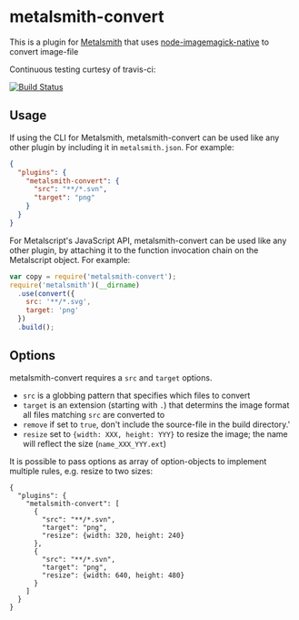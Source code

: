 # metalsmith-convert

This is a plugin for [Metalsmith][] that uses [node-imagemagick-native][] to convert image-file

Continuous testing curtesy of travis-ci:

[![Build Status](https://travis-ci.org/tomterl/metalsmith-convert.png)](https://travis-ci.org/tomterl/metalsmith-convert)

[metalsmith]: http://metalsmith.io
[node-imagemagick-native]: https://github.com/mash/node-imagemagick-native

##  Usage

If using the CLI for Metalsmith, metalsmith-convert can be used like any other plugin by including it in `metalsmith.json`.  For example:

```json
{
  "plugins": {
    "metalsmith-convert": {
      "src": "**/*.svn",
      "target": "png"
    }
  }
}
```

For Metalscript's JavaScript API, metalsmith-convert can be used like any other plugin, by attaching it to the function invocation chain on the Metalscript object.  For example:

```js
var copy = require('metalsmith-convert');
require('metalsmith')(__dirname)
  .use(convert({
    src: '**/*.svg',
    target: 'png'
  })
  .build();
```

## Options

metalsmith-convert requires a `src` and `target` options.

- `src` is a globbing pattern that specifies which files to convert
- `target` is an extension (starting with `.`) that determins the image format all files matching `src` are converted to
- `remove` if set to `true`, don't include the source-file in the build directory.'
- `resize` set to `{width: XXX, height: YYY}` to resize the image; the name will reflect the size (`name_XXX_YYY.ext`)

It is possible to pass options as array of option-objects to implement multiple rules, e.g. resize to two sizes:
```
{
  "plugins": {
    "metalsmith-convert": [
      {
        "src": "**/*.svn",
        "target": "png",
        "resize": {width: 320, height: 240}
      },
      {
        "src": "**/*.svn",
        "target": "png",
        "resize": {width: 640, height: 480}
      }
    ]
  }
}
```
